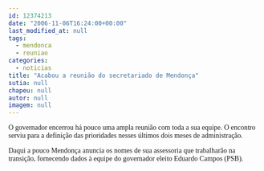 ```yaml
---
id: 12374213
date: "2006-11-06T16:24:00+00:00"
last_modified_at: null
tags:
  - mendonca
  - reuniao
categories:
  - noticias
title: "Acabou a reunião do secretariado de Mendonça"
sutia: null
chapeu: null
autor: null
imagem: null
---
```

<p><P><FONT face=Verdana>O governador encerrou há pouco uma ampla reunião com toda a sua equipe. O encontro serviu para a definição das prioridades nesses últimos dois meses de administração.</FONT></P></p>
<p><P><FONT face=Verdana>Daqui a pouco Mendonça anuncia os nomes de sua assessoria que trabalharão na transição, fornecendo dados à equipe do governador eleito Eduardo Campos (PSB).</FONT></P> </p>
